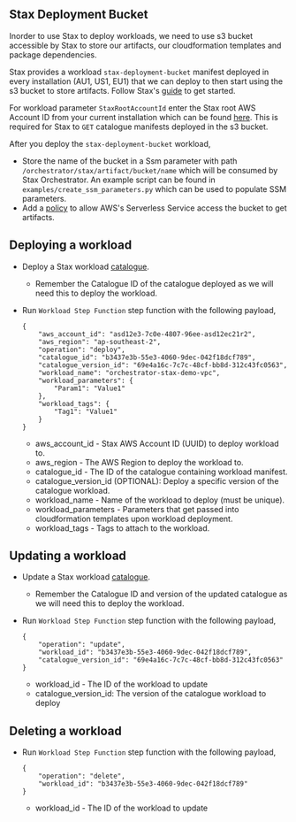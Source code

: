 


## Stax Deployment Bucket

Inorder to use Stax to deploy workloads, we need to use s3 bucket accessible by Stax to store our artifacts, our cloudformation templates and package dependencies.

Stax provides a workload `stax-deployment-bucket` manifest deployed in every installation (AU1, US1, EU1) that we can deploy to then start using the s3 bucket to store artifacts. Follow Stax's [guide](https://support.stax.io/hc/en-us/articles/4450989147919-Add-a-Workload-to-the-Workload-Catalog#:~:text=If%20you%20need%20to%20upload%20artifacts%20that%20are%20referenced%20by%20your%20Manifest%2C%20such%20as%20CloudFormation%20templates%2C%20you%20must%3A) to get started.

For workload parameter `StaxRootAccountId` enter the Stax root AWS Account ID from your current installation which can be found [here](https://support.stax.io/hc/en-us/articles/4537150525071-Stax-Installation-Regions). This is required for Stax to `GET` catalogue manifests deployed in the s3 bucket.

After you deploy the `stax-deployment-bucket` workload,

* Store the name of the bucket in a Ssm parameter with path `/orchestrator/stax/artifact/bucket/name` which will be consumed by Stax Orchestrator. An example script can be found in `examples/create_ssm_parameters.py` which can be used to populate SSM parameters.
* Add a [policy](https://docs.aws.amazon.com/serverless-application-model/latest/developerguide/serverless-sam-template-publishing-applications.html#:~:text=%7B%0A%20%20%20%20%22Version%22%3A%20%222012,aws%3ASourceAccount%22%3A%20%22123456789012%22%0A%20%20%20%20%20%20%20%20%20%20%20%20%20%20%20%20%7D%0A%20%20%20%20%20%20%20%20%20%20%20%20%7D%0A%20%20%20%20%20%20%20%20%7D%0A%20%20%20%20%5D%0A%7D) to allow AWS's Serverless Service access the bucket to get artifacts.

## Deploying a workload

* Deploy a Stax workload [catalogue](https://support.stax.io/hc/en-us/articles/4450989147919-Add-a-Workload-to-the-Workload-Catalog).
    * Remember the Catalogue ID of the catalogue deployed as we will need this to deploy the workload.

* Run `Workload Step Function` step function with the following payload,
    ```
    {
        "aws_account_id": "asd12e3-7c0e-4807-96ee-asd12ec21r2",
        "aws_region": "ap-southeast-2",
        "operation": "deploy",
        "catalogue_id": "b3437e3b-55e3-4060-9dec-042f18dcf789",
        "catalogue_version_id": "69e4a16c-7c7c-48cf-bb8d-312c43fc0563",
        "workload_name": "orchestrator-stax-demo-vpc",
        "workload_parameters": {
            "Param1": "Value1"
        },
        "workload_tags": {
            "Tag1": "Value1"
        }
    }
    ```
    * aws_account_id - Stax AWS Account ID (UUID) to deploy workload to.
    * aws_region - The AWS Region to deploy the workload to.
    * catalogue_id - The ID of the catalogue containing workload manifest.
    * catalogue_version_id (OPTIONAL): Deploy a specific version of the catalogue workload.
    * workload_name - Name of the workload to deploy (must be unique).
    * workload_parameters - Parameters that get passed into cloudformation templates upon workload deployment.
    * workload_tags - Tags to attach to the workload.

## Updating a workload

* Update a Stax workload [catalogue](https://support.stax.io/hc/en-us/articles/4451005420943-Update-a-Workload).
    * Remember the Catalogue ID and version of the updated catalogue as we will need this to deploy the workload.

* Run `Workload Step Function` step function with the following payload,
    ```
    {
        "operation": "update",
        "workload_id": "b3437e3b-55e3-4060-9dec-042f18dcf789",
        "catalogue_version_id": "69e4a16c-7c7c-48cf-bb8d-312c43fc0563"
    }
    ```
    * workload_id - The ID of the workload to update
    * catalogue_version_id: The version of the catalogue workload to deploy

## Deleting a workload

* Run `Workload Step Function` step function with the following payload,
    ```
    {
        "operation": "delete",
        "workload_id": "b3437e3b-55e3-4060-9dec-042f18dcf789"
    }
    ```
    * workload_id - The ID of the workload to update
